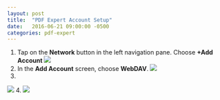 ```yaml
---
layout: post
title:  "PDF Expert Account Setup"
date:   2016-06-21 09:00:00 -0500
categories: pdf-expert
---
```


1. Tap on the __Network__ button in the left navigation pane. Choose __+Add Account__
![][network]
2. In the __Add Account__ screen, choose __WebDAV__.
![][add-account]
3.
![][belobog]
4.
![][user-folder]

[add-account]: /assets/2016-06-21-pdf-expert-setup/add-account.png
[network]: /assets/2016-06-21-pdf-expert-setup/network.png
[belobog]: /assets/2016-06-21-pdf-expert-setup/belobog.png

[user-folder]: /assets/2016-06-21-pdf-expert-setup/user-folder.png